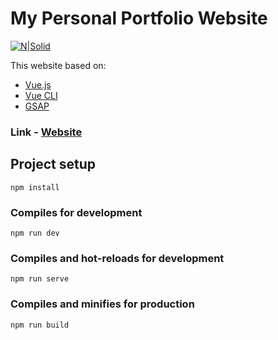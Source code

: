 # My Personal Portfolio Website


[![N|Solid](http://i.piccy.info/i9/1d46bb2d96b98996539c084c5f9e56e6/1586517821/55307/1371868/Snymok_ekrana_2020_04_10_v_14_19_29.jpg)](https://t1nkl.dev/)


This website based on:
- [Vue.js](https://vuejs.org/)
- [Vue CLI](https://cli.vuejs.org/)
- [GSAP](https://greensock.com/gsap/)


### Link  -  [Website](https://t1nkl.dev/)


## Project setup
```
npm install
```

### Compiles for development
```
npm run dev
```

### Compiles and hot-reloads for development
```
npm run serve
```

### Compiles and minifies for production
```
npm run build
```
